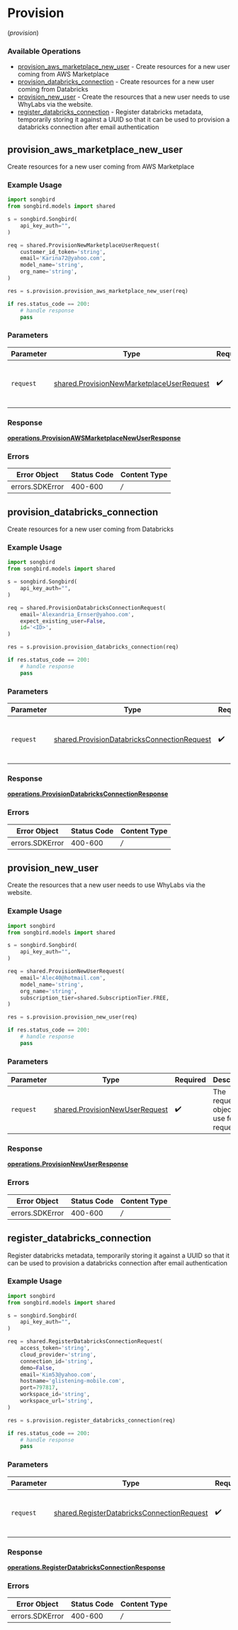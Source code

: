 # Provision
(*provision*)

### Available Operations

* [provision_aws_marketplace_new_user](#provision_aws_marketplace_new_user) - Create resources for a new user coming from AWS Marketplace
* [provision_databricks_connection](#provision_databricks_connection) - Create resources for a new user coming from Databricks
* [provision_new_user](#provision_new_user) - Create the resources that a new user needs to use WhyLabs via the website.
* [register_databricks_connection](#register_databricks_connection) - Register databricks metadata, temporarily storing it against a UUID so that it can be used to provision a databricks connection after email authentication

## provision_aws_marketplace_new_user

Create resources for a new user coming from AWS Marketplace

### Example Usage

```python
import songbird
from songbird.models import shared

s = songbird.Songbird(
    api_key_auth="",
)

req = shared.ProvisionNewMarketplaceUserRequest(
    customer_id_token='string',
    email='Karina72@yahoo.com',
    model_name='string',
    org_name='string',
)

res = s.provision.provision_aws_marketplace_new_user(req)

if res.status_code == 200:
    # handle response
    pass
```

### Parameters

| Parameter                                                                                              | Type                                                                                                   | Required                                                                                               | Description                                                                                            |
| ------------------------------------------------------------------------------------------------------ | ------------------------------------------------------------------------------------------------------ | ------------------------------------------------------------------------------------------------------ | ------------------------------------------------------------------------------------------------------ |
| `request`                                                                                              | [shared.ProvisionNewMarketplaceUserRequest](../../models/shared/provisionnewmarketplaceuserrequest.md) | :heavy_check_mark:                                                                                     | The request object to use for the request.                                                             |


### Response

**[operations.ProvisionAWSMarketplaceNewUserResponse](../../models/operations/provisionawsmarketplacenewuserresponse.md)**
### Errors

| Error Object    | Status Code     | Content Type    |
| --------------- | --------------- | --------------- |
| errors.SDKError | 400-600         | */*             |

## provision_databricks_connection

Create resources for a new user coming from Databricks

### Example Usage

```python
import songbird
from songbird.models import shared

s = songbird.Songbird(
    api_key_auth="",
)

req = shared.ProvisionDatabricksConnectionRequest(
    email='Alexandria_Ernser@yahoo.com',
    expect_existing_user=False,
    id='<ID>',
)

res = s.provision.provision_databricks_connection(req)

if res.status_code == 200:
    # handle response
    pass
```

### Parameters

| Parameter                                                                                                  | Type                                                                                                       | Required                                                                                                   | Description                                                                                                |
| ---------------------------------------------------------------------------------------------------------- | ---------------------------------------------------------------------------------------------------------- | ---------------------------------------------------------------------------------------------------------- | ---------------------------------------------------------------------------------------------------------- |
| `request`                                                                                                  | [shared.ProvisionDatabricksConnectionRequest](../../models/shared/provisiondatabricksconnectionrequest.md) | :heavy_check_mark:                                                                                         | The request object to use for the request.                                                                 |


### Response

**[operations.ProvisionDatabricksConnectionResponse](../../models/operations/provisiondatabricksconnectionresponse.md)**
### Errors

| Error Object    | Status Code     | Content Type    |
| --------------- | --------------- | --------------- |
| errors.SDKError | 400-600         | */*             |

## provision_new_user

Create the resources that a new user needs to use WhyLabs via the website.

### Example Usage

```python
import songbird
from songbird.models import shared

s = songbird.Songbird(
    api_key_auth="",
)

req = shared.ProvisionNewUserRequest(
    email='Alec40@hotmail.com',
    model_name='string',
    org_name='string',
    subscription_tier=shared.SubscriptionTier.FREE,
)

res = s.provision.provision_new_user(req)

if res.status_code == 200:
    # handle response
    pass
```

### Parameters

| Parameter                                                                        | Type                                                                             | Required                                                                         | Description                                                                      |
| -------------------------------------------------------------------------------- | -------------------------------------------------------------------------------- | -------------------------------------------------------------------------------- | -------------------------------------------------------------------------------- |
| `request`                                                                        | [shared.ProvisionNewUserRequest](../../models/shared/provisionnewuserrequest.md) | :heavy_check_mark:                                                               | The request object to use for the request.                                       |


### Response

**[operations.ProvisionNewUserResponse](../../models/operations/provisionnewuserresponse.md)**
### Errors

| Error Object    | Status Code     | Content Type    |
| --------------- | --------------- | --------------- |
| errors.SDKError | 400-600         | */*             |

## register_databricks_connection

Register databricks metadata, temporarily storing it against a UUID so that it can be used to provision a databricks connection after email authentication

### Example Usage

```python
import songbird
from songbird.models import shared

s = songbird.Songbird(
    api_key_auth="",
)

req = shared.RegisterDatabricksConnectionRequest(
    access_token='string',
    cloud_provider='string',
    connection_id='string',
    demo=False,
    email='Kim53@yahoo.com',
    hostname='glistening-mobile.com',
    port=797817,
    workspace_id='string',
    workspace_url='string',
)

res = s.provision.register_databricks_connection(req)

if res.status_code == 200:
    # handle response
    pass
```

### Parameters

| Parameter                                                                                                | Type                                                                                                     | Required                                                                                                 | Description                                                                                              |
| -------------------------------------------------------------------------------------------------------- | -------------------------------------------------------------------------------------------------------- | -------------------------------------------------------------------------------------------------------- | -------------------------------------------------------------------------------------------------------- |
| `request`                                                                                                | [shared.RegisterDatabricksConnectionRequest](../../models/shared/registerdatabricksconnectionrequest.md) | :heavy_check_mark:                                                                                       | The request object to use for the request.                                                               |


### Response

**[operations.RegisterDatabricksConnectionResponse](../../models/operations/registerdatabricksconnectionresponse.md)**
### Errors

| Error Object    | Status Code     | Content Type    |
| --------------- | --------------- | --------------- |
| errors.SDKError | 400-600         | */*             |
